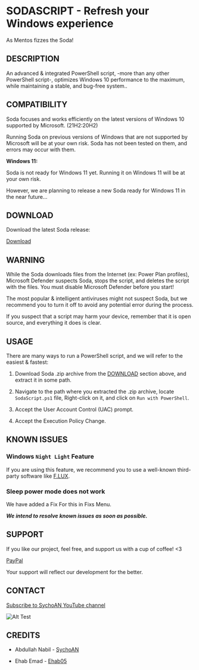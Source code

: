 # SODASCRIPT - Refresh your Windows experience

As Mentos fizzes the Soda!

## DESCRIPTION

An advanced & integrated PowerShell script, -more than any other PowerShell script-, optimizes Windows 10 performance to the maximum, while maintaining a stable, and bug-free system..

## COMPATIBILITY

Soda focuses and works efficiently on the latest versions of Windows 10 supported by Microsoft. (21H2:20H2)

Running Soda on previous versions of Windows that are not supported by Microsoft will be at your own risk. Soda has not been tested on them, and errors may occur with them.

 **Windows 11:**

Soda is not ready for Windows 11 yet. Running it on Windows 11 will be at your own risk.

However, we are planning to release a new Soda ready for Windows 11 in the near future...

## DOWNLOAD

Download the latest Soda release:

[Download](https://github.com/SychoAN/SodaScriptTEST/releases/download/Powershell/test.ps1)

## WARNING

While the Soda downloads files from the Internet (ex: Power Plan profiles), Microsoft Defender suspects Soda, stops the script, and deletes the script with the files. You must disable Microsoft Defender before you start!

The most popular & intelligent antiviruses might not suspect Soda, but we recommend you to turn it off to avoid any potential error during the process.

If you suspect that a script may harm your device, remember that it is open source, and everything it does is clear.

## USAGE
There are many ways to run a PowerShell script, and we will refer to the easiest & fastest:

1. Download Soda .zip archive from the [DOWNLOAD](https://github.com/SychoAN/SodaScriptTEST/blob/main/README.md#download) section above, and extract it in some path.

2. Navigate to the path where you extracted the .zip archive, locate ```SodaScript.ps1``` file, Right-click on it, and click on ```Run with PowerShell```.

3. Accept the User Account Control (UAC) prompt.

4. Accept the Execution Policy Change.

## KNOWN ISSUES

### Windows ```Night Light``` Feature

If you are using this feature, we recommend you to use a well-known third-party software like [F.LUX](https://justgetflux.com).

### Sleep power mode does not work

We have added a Fix For this in Fixs Menu.

***We intend to resolve known issues as soon as possible.***

## SUPPORT

If you like our project, feel free, and support us with a cup of coffee! <3

[PayPal](https://paypal.me/Donateme92?country.x=EG&locale.x=ar_EG)

Your support will reflect our development for the better.

## CONTACT

[Subscribe to SychoAN YouTube channel](https://www.youtube.com/c/SychoAN?sub_confirmation=1)

![Alt Test](https://upload.wikimedia.org/wikipedia/commons/thumb/b/b8/YouTube_Logo_2017.svg/320px-YouTube_Logo_2017.svg.png)

## CREDITS

- Abdullah Nabil - [SychoAN](https://t.me/Sycho_AN)

- Ehab Emad - [Ehab05](https://t.me/Ehab05)
